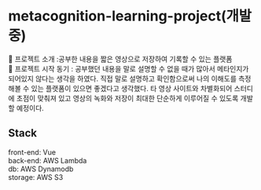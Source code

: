 # metacognition-learning-project(개발 중) 


📌 프로젝트 소개 :공부한 내용을 짧은 영상으로 저장하여 기록할 수 있는 플랫폼   
📌 프로젝트 시작 동기 : 공부했던 내용을 말로 설명할 수 없을 때가 많아서 메타인지가 되어있지 않다는 생각을 하였다. 직접 말로 설명하고 확인함으로써 나의 이해도를 측정해볼 수 있는 플랫폼이 있으면 좋겠다고 생각했다. 타 영상 사이트와 차별화되어 스터디에 초점이 맞춰져 있고 영상의 녹화와 저장이 최대한 단순하게 이루어질 수 있도록 개발할 예정이다.

## Stack
front-end: Vue    
back-end: AWS Lambda   
db: AWS Dynamodb  
storage: AWS S3  

